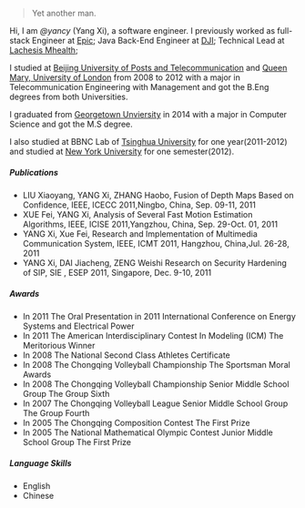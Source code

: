 

> Yet another man.


Hi, I am *@yancy* (Yang Xi), a software engineer. I previously worked as full-stack Engineer at [Epic](https://www.epic.com/); Java Back-End Engineer at [DJI](https://www.dji.com/); Technical Lead at [Lachesis Mhealth](http://www.lachesis-mh.com);

I studied at [Beijing University of Posts and Telecommunication](https://en.wikipedia.org/wiki/Beijing_University_of_Posts_and_Telecommunications) and [Queen Mary, University of London](https://en.wikipedia.org/wiki/Queen_Mary_University_of_London) from 2008 to 2012 with a major in Telecommunication Engineering with Management and got the B.Eng degrees from both Universities.

I graduated from [Georgetown Unviersity](https://en.wikipedia.org/wiki/Georgetown_University) in 2014 with a major in Computer Science and got the M.S degree.

I also studied at BBNC Lab of [Tsinghua University](https://en.wikipedia.org/wiki/Tsinghua_University) for one year(2011-2012) and studied at [New York University](https://en.wikipedia.org/wiki/New_York_University) for one semester(2012).

##### Publications

- LIU Xiaoyang, YANG Xi, ZHANG Haobo, Fusion of Depth Maps Based on Confidence,  IEEE, ICECC 2011,Ningbo, China, Sep. 09-11, 2011 
- XUE Fei, YANG Xi, Analysis of Several Fast Motion Estimation Algorithms,  IEEE, ICISE 2011,Yangzhou, China, Sep. 29-Oct. 01, 2011
- YANG Xi, Xue Fei, Research and Implementation of Multimedia Communication System, IEEE, ICMT 2011, Hangzhou, China,Jul. 26-28, 2011
- YANG Xi, DAI Jiacheng, ZENG Weishi Research on Security Hardening of SIP, SIE , ESEP 2011, Singapore, Dec. 9-10, 2011 

##### Awards

- In 2011 The Oral Presentation in 2011 International Conference on Energy Systems and Electrical Power 
- In 2011 The American Interdisciplinary Contest In Modeling (ICM) The Meritorious Winner
- In 2008 The National Second Class Athletes Certificate 
- In 2008 The Chongqing Volleyball Championship The Sportsman Moral Awards 
- In 2008 The Chongqing Volleyball Championship Senior Middle School Group The Group Sixth 
- In 2007 The Chongqing Volleyball League Senior Middle School Group The Group Fourth 
- In 2005 The Chongqing Composition Contest The First Prize 
- In 2005 The National Mathematical Olympic Contest Junior Middle School Group The First Prize

##### Language Skills
- English
- Chinese
